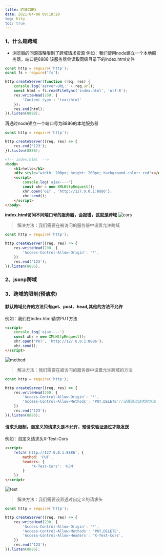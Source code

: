 ```yaml
---
title: 跨域CORS
date: 2021-04-08 09:18:20
tog: http
toc: true
---
```


### 1、什么是跨域
* 浏览器的同源策略限制了跨域请求资源
例如：我们使用node建立一个本地服务器，端口是8888
该服务器会读取同级目录下的index.html文件
```js
const http = require('http');
const fs = require('fs');

http.createServer(function (req, res) {
    console.log('server-URL:' + req.url);
    const html = fs.readFileSync('index.html', 'utf-8');
    res.writeHead(200, {
        'Content-type': 'text/html'
    });
    res.end(html);
}).listen(8888);
```
再通过node建立一个端口号为8886的本地服务器
```js
const http = require('http');

http.createServer((req, res) => {
    res.end('123');
}).listen(8886);
```
```html
<!-- index.html  -->
<body>
    <h1>hello</h1>
    <div style="width: 200px; height: 200px; background-color: red"></div>
    <script>
        console.log('ajax----')
        const xhr = new XMLHttpRequest();
        xhr.open('GET', 'http://127.0.0.1:8886');
        xhr.send();
    </script>
</body>
```

**index.html访问不同端口号的服务器，会报错，这就是跨域**
![cors](/assets/httpImg/cors.png "跨域")

>解决方法：我们需要在被访问的服务器中设置允许跨域
```js
const http = require('http');

http.createServer((req, res) => {
    res.writeHead(200, {
        'Access-Control-Allow-Origin': '*',
    })
    res.end('123');
}).listen(8886);
```

### 2、jsonp跨域

### 3、跨域的限制(预请求)
#### 默认跨域允许的方法只有get、post、head,其他的方法不允许
例如：我们在index.html请求PUT方法
```html
<script>
    console.log('ajax----')
    const xhr = new XMLHttpRequest();
    xhr.open('PUT', 'http://127.0.0.1:8886');
    xhr.send();
</script>
```
![method](/assets/httpImg/method.png "默认跨域方法")
>解决方法：我们需要在被访问的服务器中设置允许跨域的方法
```js
const http = require('http');

http.createServer((req, res) => {
    res.writeHead(200, {
        'Access-Control-Allow-Origin': '*',
        'Access-Control-Allow-Methods': 'PUT,DELETE'//设置通过请求的方法
    })
    res.end('123');
}).listen(8886);
```

#### 请求头限制，自定义的请求头是不允许，预请求验证通过才能发送
例如：自定义请求头X-Test-Cors
```html
<script>
    fetch('http://127.0.0.1:8886', {
        method: 'PUT',
        headers: {
            'X-Test-Cors': 'HJM'
        }
    })
</script>
```
![test](/assets/httpImg/test.png "自定义请求头")
>解决方法：我们需要设置通过自定义的请求头
```js
const http = require('http');

http.createServer((req, res) => {
    res.writeHead(200, {
        'Access-Control-Allow-Origin': '*',
        'Access-Control-Allow-Methods': 'PUT,DELETE',
        'Access-Control-Allow-Headers': 'X-Test-Cors',
    })
    res.end('123');
}).listen(8886);
```

